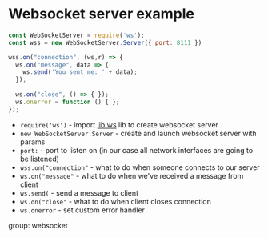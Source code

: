 # Websocket server example

```js
const WebSocketServer = require('ws');
const wss = new WebSocketServer.Server({ port: 8111 })

wss.on("connection", (ws,r) => {
  ws.on("message", data => {
    ws.send('You sent me: ' + data);
  });
  
  ws.on("close", () => { });
  ws.onerror = function () { };
});
```

- `require('ws')` - import [lib:ws](https://www.npmjs.com/package/ws) lib to create websocket server
- `new WebSocketServer.Server` - create and launch websocket server with params
- `port:` - port to listen on (in our case all network interfaces are going to be listened)
- `wss.on("connection"` - what to do when someone connects to our server
- `ws.on("message"` - what to do when we've received a message from client
- `ws.send(` - send a message to client
- `ws.on("close"` - what to do when client closes connection
- `ws.onerror` - set custom error handler

group: websocket


